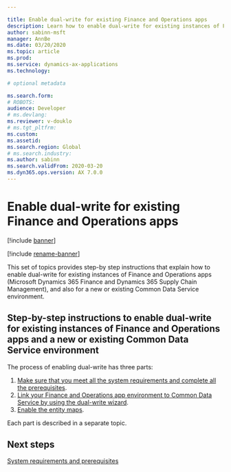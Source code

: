 ```yaml
---

title: Enable dual-write for existing Finance and Operations apps
description: Learn how to enable dual-write for existing instances of Finance and Operations apps, and also for a new or existing Common Data Service environment.
author: sabinn-msft
manager: AnnBe
ms.date: 03/20/2020
ms.topic: article
ms.prod: 
ms.service: dynamics-ax-applications
ms.technology: 

# optional metadata

ms.search.form: 
# ROBOTS: 
audience: Developer
# ms.devlang: 
ms.reviewer: v-douklo
# ms.tgt_pltfrm: 
ms.custom:
ms.assetid: 
ms.search.region: Global
# ms.search.industry: 
ms.author: sabinn
ms.search.validFrom: 2020-03-20
ms.dyn365.ops.version: AX 7.0.0
---
```


# Enable dual-write for existing Finance and Operations apps

[!include [banner](../../includes/banner.md)]

[!include [rename-banner](~/includes/cc-data-platform-banner.md)]



This set of topics provides step-by step instructions that explain how to enable dual-write for existing instances of Finance and Operations apps (Microsoft Dynamics 365 Finance and Dynamics 365 Supply Chain Management), and also for a new or existing Common Data Service environment.

## Step-by-step instructions to enable dual-write for existing instances of Finance and Operations apps and a new or existing Common Data Service environment

The process of enabling dual-write has three parts:

1. [Make sure that you meet all the system requirements and complete all the prerequisites](requirements-and-prerequisites.md).
2. [Link your Finance and Operations app environment to Common Data Service by using the dual-write wizard](link-your-environment.md).
3. [Enable the entity maps](enable-entity-map.md).

Each part is described in a separate topic.

## Next steps

[System requirements and prerequisites](requirements-and-prerequisites.md)
